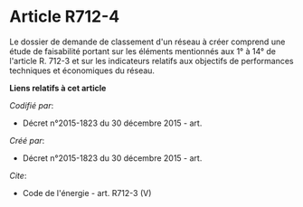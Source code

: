 # Article R712-4

Le dossier de demande de classement d'un réseau à créer comprend une étude de faisabilité portant sur les éléments mentionnés
aux 1° à 14° de l'article R. 712-3 et sur les indicateurs relatifs aux objectifs de performances techniques et économiques du
réseau.

**Liens relatifs à cet article**

_Codifié par_:

  - Décret n°2015-1823 du 30 décembre 2015 - art.

_Créé par_:

  - Décret n°2015-1823 du 30 décembre 2015 - art.

_Cite_:

  - Code de l'énergie - art. R712-3 (V)
